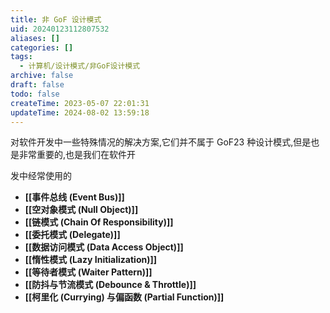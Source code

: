 ```yaml
---
title: 非 GoF 设计模式
uid: 20240123112807532
aliases: []
categories: []
tags:
  - 计算机/设计模式/非GoF设计模式
archive: false
draft: false
todo: false
createTime: 2023-05-07 22:01:31
updateTime: 2024-08-02 13:59:18
---
```


对软件开发中一些特殊情况的解决方案,它们并不属于 GoF23 种设计模式,但是也是非常重要的,也是我们在软件开

发中经常使用的

- **[[事件总线 (Event Bus)]]**
- **[[空对象模式 (Null Object)]]**
- **[[链模式 (Chain Of Responsibility)]]**
- **[[委托模式 (Delegate)]]**
- **[[数据访问模式 (Data Access Object)]]**
- **[[惰性模式 (Lazy Initialization)]]**
- **[[等待者模式 (Waiter Pattern)]]**
- **[[防抖与节流模式 (Debounce & Throttle)]]**
- **[[柯里化 (Currying) 与偏函数 (Partial Function)]]**
